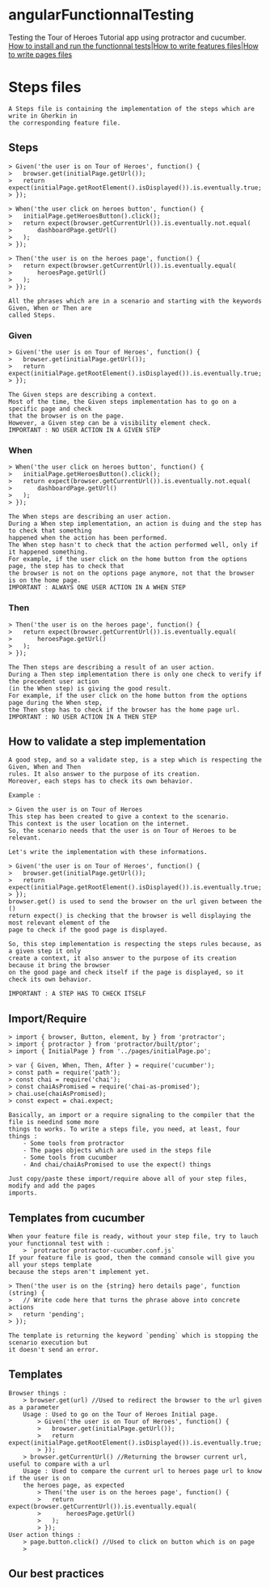 # angularFunctionnalTesting

Testing the Tour of Heroes Tutorial app using protractor and cucumber.
[How to install and run the functionnal tests](../)|[How to write features files](../features)|[How to write pages files](../pages)

# Steps files

    A Steps file is containing the implementation of the steps which are write in Gherkin in
    the corresponding feature file.

## Steps

    > Given('the user is on Tour of Heroes', function() {
    >   browser.get(initialPage.getUrl());
    >   return expect(initialPage.getRootElement().isDisplayed()).is.eventually.true;
    > });

    > When('the user click on heroes button', function() {
    >   initialPage.getHeroesButton().click();
    >   return expect(browser.getCurrentUrl()).is.eventually.not.equal(
    >       dashboardPage.getUrl()
    >   );
    > });

    > Then('the user is on the heroes page', function() {
    >   return expect(browser.getCurrentUrl()).is.eventually.equal(
    >       heroesPage.getUrl()
    >   );
    > });

    All the phrases which are in a scenario and starting with the keywords Given, When or Then are
    called Steps.

### Given

    > Given('the user is on Tour of Heroes', function() {
    >   browser.get(initialPage.getUrl());
    >   return expect(initialPage.getRootElement().isDisplayed()).is.eventually.true;
    > });

    The Given steps are describing a context.
    Most of the time, the Given steps implementation has to go on a specific page and check
    that the browser is on the page.
    However, a Given step can be a visibility element check.
    IMPORTANT : NO USER ACTION IN A GIVEN STEP

### When

    > When('the user click on heroes button', function() {
    >   initialPage.getHeroesButton().click();
    >   return expect(browser.getCurrentUrl()).is.eventually.not.equal(
    >       dashboardPage.getUrl()
    >   );
    > });

    The When steps are describing an user action.
    During a When step implementation, an action is duing and the step has to check that something
    happened when the action has been performed.
    The When step hasn't to check that the action performed well, only if it happened something.
    For example, if the user click on the home button from the options page, the step has to check that
    the browser is not on the options page anymore, not that the browser is on the home page.
    IMPORTANT : ALWAYS ONE USER ACTION IN A WHEN STEP

### Then

    > Then('the user is on the heroes page', function() {
    >   return expect(browser.getCurrentUrl()).is.eventually.equal(
    >       heroesPage.getUrl()
    >   );
    > });

    The Then steps are describing a result of an user action.
    During a Then step implementation there is only one check to verify if the precedent user action
    (in the When step) is giving the good result.
    For example, if the user click on the home button from the options page during the When step,
    the Then step has to check if the browser has the home page url.
    IMPORTANT : NO USER ACTION IN A THEN STEP

## How to validate a step implementation

    A good step, and so a validate step, is a step which is respecting the Given, When and Then
    rules. It also answer to the purpose of its creation.
    Moreover, each steps has to check its own behavior.

    Example :

    > Given the user is on Tour of Heroes
    This step has been created to give a context to the scenario.
    This context is the user location on the internet.
    So, the scenario needs that the user is on Tour of Heroes to be relevant.

    Let's write the implementation with these informations.

    > Given('the user is on Tour of Heroes', function() {
    >   browser.get(initialPage.getUrl());
    >   return expect(initialPage.getRootElement().isDisplayed()).is.eventually.true;
    > });
    browser.get() is used to send the browser on the url given between the ()
    return expect() is checking that the browser is well displaying the most relevant element of the
    page to check if the good page is displayed.

    So, this step implementation is respecting the steps rules because, as a given step it only
    create a context, it also answer to the purpose of its creation because it bring the browser
    on the good page and check itself if the page is displayed, so it check its own behavior.

    IMPORTANT : A STEP HAS TO CHECK ITSELF

## Import/Require

    > import { browser, Button, element, by } from 'protractor';
    > import { protractor } from 'protractor/built/ptor';
    > import { InitialPage } from '../pages/initialPage.po';

    > var { Given, When, Then, After } = require('cucumber');
    > const path = require('path');
    > const chai = require('chai');
    > const chaiAsPromised = require('chai-as-promised');
    > chai.use(chaiAsPromised);
    > const expect = chai.expect;

    Basically, an import or a require signaling to the compiler that the file is needind some more
    things to works. To write a steps file, you need, at least, four things :
        - Some tools from protractor
        - The pages objects which are used in the steps file
        - Some tools from cucumber
        - And chai/chaiAsPromised to use the expect() things

    Just copy/paste these import/require above all of your step files, modify and add the pages
    imports.

## Templates from cucumber

    When your feature file is ready, without your step file, try to lauch your functionnal test with :
        > `protractor protractor-cucumber.conf.js`
    If your feature file is good, then the command console will give you all your steps template
    because the steps aren't implement yet.

    > Then('the user is on the {string} hero details page', function (string) {
    >   // Write code here that turns the phrase above into concrete actions
    >   return 'pending';
    > });

    The template is returning the keyword `pending` which is stopping the scenario execution but
    it doesn't send an error.

## Templates

    Browser things :
        > browser.get(url) //Used to redirect the browser to the url given as a parameter
        Usage : Used to go on the Tour of Heroes Initial page.
            > Given('the user is on Tour of Heroes', function() {
            >   browser.get(initialPage.getUrl());
            >   return expect(initialPage.getRootElement().isDisplayed()).is.eventually.true;
            > });
        > browser.getCurrentUrl() //Returning the browser current url, useful to compare with a url
        Usage : Used to compare the current url to heroes page url to know if the user is on
        the heroes page, as expected
            > Then('the user is on the heroes page', function() {
            >   return expect(browser.getCurrentUrl()).is.eventually.equal(
            >       heroesPage.getUrl()
            >   );
            > });
    User action things :
        > page.button.click() //Used to click on button which is on page
        >

## Our best practices
